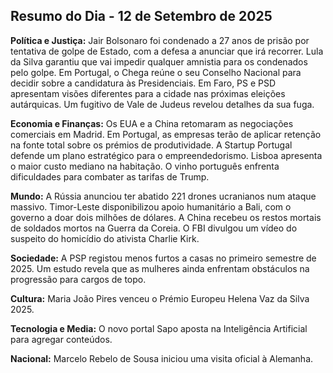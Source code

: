 ## Resumo do Dia - 12 de Setembro de 2025

**Política e Justiça:** Jair Bolsonaro foi condenado a 27 anos de prisão por tentativa de golpe de Estado, com a defesa a anunciar que irá recorrer. Lula da Silva garantiu que vai impedir qualquer amnistia para os condenados pelo golpe. Em Portugal, o Chega reúne o seu Conselho Nacional para decidir sobre a candidatura às Presidenciais. Em Faro, PS e PSD apresentam visões diferentes para a cidade nas próximas eleições autárquicas. Um fugitivo de Vale de Judeus revelou detalhes da sua fuga.

**Economia e Finanças:** Os EUA e a China retomaram as negociações comerciais em Madrid. Em Portugal, as empresas terão de aplicar retenção na fonte total sobre os prémios de produtividade. A Startup Portugal defende um plano estratégico para o empreendedorismo. Lisboa apresenta o maior custo mediano na habitação. O vinho português enfrenta dificuldades para combater as tarifas de Trump.

**Mundo:** A Rússia anunciou ter abatido 221 drones ucranianos num ataque massivo. Timor-Leste disponibilizou apoio humanitário a Bali, com o governo a doar dois milhões de dólares. A China recebeu os restos mortais de soldados mortos na Guerra da Coreia. O FBI divulgou um vídeo do suspeito do homicídio do ativista Charlie Kirk.

**Sociedade:** A PSP registou menos furtos a casas no primeiro semestre de 2025. Um estudo revela que as mulheres ainda enfrentam obstáculos na progressão para cargos de topo.

**Cultura:** Maria João Pires venceu o Prémio Europeu Helena Vaz da Silva 2025.

**Tecnologia e Media:** O novo portal Sapo aposta na Inteligência Artificial para agregar conteúdos.

**Nacional:** Marcelo Rebelo de Sousa iniciou uma visita oficial à Alemanha.
